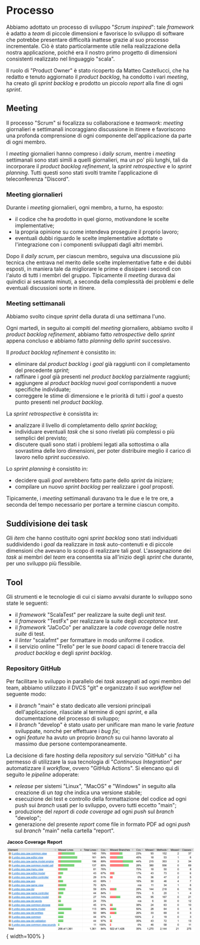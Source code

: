 # Processo

Abbiamo adottato un processo di sviluppo "*Scrum inspired*": tale *framework* è adatto a *team* di piccole dimensioni e favorisce lo sviluppo di software che potrebbe presentare difficoltà inattese grazie al suo processo incrementale. Ciò è stato particolarmente utile nella realizzazione della nostra applicazione, poiché era il nostro primo progetto di dimensioni consistenti realizzato nel linguaggio "scala".

Il ruolo di "Product Owner" è stato ricoperto da Matteo Castellucci, che ha redatto e tenuto aggiornato il *product backlog*, ha condotto i vari *meeting*, ha creato gli *sprint backlog* e prodotto un piccolo *report* alla fine di ogni *sprint*.

## Meeting

Il processo "Scrum" si focalizza su collaborazione e *teamwork*: *meeting* giornalieri e settimanali incoraggiano discussione in itinere e favoriscono una profonda comprensione di ogni componente dell'applicazione da parte di ogni membro.

I *meeting* giornalieri hanno compreso i *daily scrum*, mentre i *meeting* settimanali sono stati simili a quelli giornalieri, ma un po' più lunghi, tali da incorporare il *product backlog refinement*, la *sprint retrospective* e lo *sprint planning*. Tutti questi sono stati svolti tramite l'applicazione di teleconferenza "Discord".

### Meeting giornalieri

Durante i *meeting* giornalieri, ogni membro, a turno, ha esposto:

- il codice che ha prodotto in quel giorno, motivandone le scelte implementative;
- la propria opinione su come intendeva proseguire il proprio lavoro;
- eventuali dubbi riguardo le scelte implementative adottate o l'integrazione con i componenti sviluppati dagli altri membri.

Dopo il *daily scrum*, per ciascun membro, seguiva una discussione più tecnica che entrava nel merito delle scelte implementative fatte e dei dubbi esposti, in maniera tale da migliorare le prime e dissipare i secondi con l'aiuto di tutti i membri del gruppo. Tipicamente il *meeting* durava dai quindici ai sessanta minuti, a seconda della complessità dei problemi e delle eventuali discussioni sorte in itinere.

### Meeting settimanali

Abbiamo svolto cinque *sprint* della durata di una settimana l'uno.

Ogni martedì, in seguito ai compiti del *meeting* giornaliero, abbiamo svolto il *product backlog refinement*, abbiamo fatto *retrospective* dello *sprint* appena concluso e abbiamo fatto *planning* dello *sprint* successivo.

Il *product backlog refinement* è consistito in:

* eliminare dal *product backlog* i *goal* già raggiunti con il completamento del precedente *sprint*;
* raffinare i *goal* già presenti nel *product backlog* parzialmente raggiunti;
* aggiungere al *product backlog* nuovi *goal* corrispondenti a nuove specifiche individuate;
* correggere le stime di dimensione e le priorità di tutti i *goal* a questo punto presenti nel *product backlog*.

La *sprint retrospective* è consistita in:

- analizzare il livello di completamento dello *sprint backlog*;
- individuare eventuali *task* che si sono rivelati più complessi o più semplici del previsto;
- discutere quali sono stati i problemi legati alla sottostima o alla sovrastima delle loro dimensioni, per poter distribuire meglio il carico di lavoro nello *sprint successivo*.

Lo *sprint planning* è consistito in:

- decidere quali *goal* avrebbero fatto parte dello *sprint* da iniziare;
- compilare un nuovo *sprint backlog* per realizzare i *goal* proposti.

Tipicamente, i *meeting* settimanali duravano tra le due e le tre ore, a seconda del tempo necessario per portare a termine ciascun compito.

## Suddivisione dei task

Gli *item* che hanno costituito ogni *sprint backlog* sono stati individuati suddividendo i *goal* da realizzare in *task* auto-contenuti e di piccole dimensioni che avevano lo scopo di realizzare tali *goal*. L'assegnazione dei *task* ai membri del *team* era consentita sia all'inizio degli *sprint* che durante, per uno sviluppo più flessibile.

## Tool

Gli strumenti e le tecnologie di cui ci siamo avvalsi durante lo sviluppo sono state le seguenti:

- il *framework* "ScalaTest" per realizzare la suite degli *unit test*.
- il *framework* "TestFx" per realizzare la suite degli *acceptance test*.
- il *framework* "JaCoCo" per analizzare la *code coverage* delle nostre *suite* di test.
- il *linter* "scalafmt" per formattare in modo uniforme il codice.
- il servizio online "Trello" per le sue *board* capaci di tenere traccia del *product backlog* e degli *sprint backlog*.

### Repository GitHub

Per facilitare lo sviluppo in parallelo dei *task* assegnati ad ogni membro del team, abbiamo utilizzato il DVCS "git" e organizzato il suo *workflow* nel seguente modo:

- il *branch* "main" è stato dedicato alle versioni principali dell'applicazione, rilasciate al termine di ogni *sprint*, e alla documentazione del processo di sviluppo;
- il *branch* "develop" è stato usato per unificare man mano le varie *feature* sviluppate, nonché per effettuare i *bug fix*;
- ogni *feature* ha avuto un proprio *branch* su cui hanno lavorato al massimo due persone contemporaneamente.

La decisione di fare *hosting* della *repository* sul servizio "GitHub" ci ha permesso di utilizzare la sua tecnologia di "*Continuous Integration*" per automatizzare il *workflow*, ovvero "GitHub Actions". Si elencano qui di seguito le *pipeline* adoperate:

- *release* per sistemi "Linux", "MacOS" e "Windows" in seguito alla creazione di un *tag* che indica una versione stabile;
- esecuzione dei test e controllo della formattazione del codice ad ogni push sui *branch* usati per lo sviluppo, ovvero tutti eccetto "main";
- produzione del *report* di *code coverage* ad ogni *push* sul *branch* "develop";
- generazione del presente *report* come file in formato PDF ad ogni *push* sul *branch* "main" nella cartella "report".

![Report sulla *code coverage* generato dal *framework* JaCoCo](imgs/JaCoCo_report.png){ width=100% }
